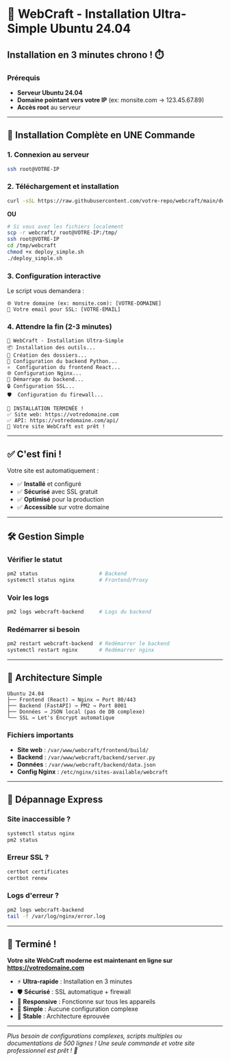 # 🚀 WebCraft - Installation Ultra-Simple Ubuntu 24.04

## Installation en 3 minutes chrono ! ⏱️

### Prérequis
- **Serveur Ubuntu 24.04** 
- **Domaine pointant vers votre IP** (ex: monsite.com → 123.45.67.89)
- **Accès root** au serveur

---

## 🎯 Installation Complète en UNE Commande

### 1. Connexion au serveur
```bash
ssh root@VOTRE-IP
```

### 2. Téléchargement et installation
```bash
curl -sSL https://raw.githubusercontent.com/votre-repo/webcraft/main/deploy_simple.sh | sudo bash
```

**OU**

```bash
# Si vous avez les fichiers localement
scp -r webcraft/ root@VOTRE-IP:/tmp/
ssh root@VOTRE-IP
cd /tmp/webcraft
chmod +x deploy_simple.sh
./deploy_simple.sh
```

### 3. Configuration interactive
Le script vous demandera :
```
🌐 Votre domaine (ex: monsite.com): [VOTRE-DOMAINE]
📧 Votre email pour SSL: [VOTRE-EMAIL]
```

### 4. Attendre la fin (2-3 minutes)
```
🚀 WebCraft - Installation Ultra-Simple
📦 Installation des outils...
📁 Création des dossiers...
🐍 Configuration du backend Python...
⚛️  Configuration du frontend React...
🌐 Configuration Nginx...
🔧 Démarrage du backend...
🔒 Configuration SSL...
🛡️  Configuration du firewall...

🎉 INSTALLATION TERMINÉE !
✅ Site web: https://votredomaine.com
✅ API: https://votredomaine.com/api/
🚀 Votre site WebCraft est prêt !
```

---

## ✅ C'est fini !

Votre site est automatiquement :
- ✅ **Installé** et configuré
- ✅ **Sécurisé** avec SSL gratuit
- ✅ **Optimisé** pour la production
- ✅ **Accessible** sur votre domaine

---

## 🛠️ Gestion Simple

### Vérifier le statut
```bash
pm2 status                    # Backend
systemctl status nginx        # Frontend/Proxy
```

### Voir les logs
```bash
pm2 logs webcraft-backend     # Logs du backend
```

### Redémarrer si besoin
```bash
pm2 restart webcraft-backend  # Redémarrer le backend
systemctl restart nginx       # Redémarrer nginx
```

---

## 🔧 Architecture Simple

```
Ubuntu 24.04
├── Frontend (React) → Nginx → Port 80/443
├── Backend (FastAPI) → PM2 → Port 8001
├── Données → JSON local (pas de DB complexe)
└── SSL → Let's Encrypt automatique
```

### Fichiers importants
- **Site web** : `/var/www/webcraft/frontend/build/`
- **Backend** : `/var/www/webcraft/backend/server.py`
- **Données** : `/var/www/webcraft/backend/data.json`
- **Config Nginx** : `/etc/nginx/sites-available/webcraft`

---

## 🚨 Dépannage Express

### Site inaccessible ?
```bash
systemctl status nginx
pm2 status
```

### Erreur SSL ?
```bash
certbot certificates
certbot renew
```

### Logs d'erreur ?
```bash
pm2 logs webcraft-backend
tail -f /var/log/nginx/error.log
```

---

## 🎉 Terminé !

**Votre site WebCraft moderne est maintenant en ligne sur https://votredomaine.com**

- ⚡ **Ultra-rapide** : Installation en 3 minutes
- 🛡️ **Sécurisé** : SSL automatique + firewall
- 📱 **Responsive** : Fonctionne sur tous les appareils
- 🔧 **Simple** : Aucune configuration complexe
- 💚 **Stable** : Architecture éprouvée

---

*Plus besoin de configurations complexes, scripts multiples ou documentations de 500 lignes !*
*Une seule commande et votre site professionnel est prêt ! 🚀*